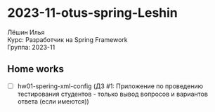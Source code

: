 # 2023-11-otus-spring-Leshin

Лёшин Илья  
Курс: Разработчик на Spring Framework  
Группа: 2023-11

## Home works
- [ ] hw01-spering-xml-config (ДЗ #1: Приложение по проведению тестирования студентов - только вывод вопросов и вариантов ответа (если имеются))